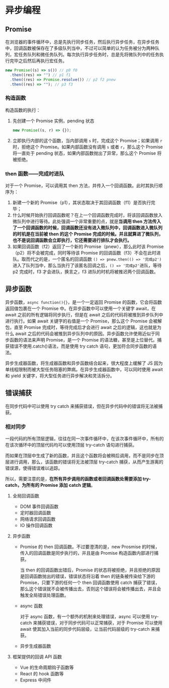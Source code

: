 # 异步编程

## Promise

在浏览器的事件循环中，总是先执行同步任务，然后执行异步任务，在异步任务中，回调函数被保存在了多级队列当中，不过可以简单的认为任务被分为两种队列，宏任务队列和微任务队列。每次执行异步任务时，总是先将微队列中的任务执行完毕之后然后再执行宏任务。

```js
new Promise((s) => s()) // p0 f0
  .then((res) => "") // p1 f1
  .then((res) => Promise.resolve()) // p2 f2 pnew
  .then((res) => ""); // p3 f3
```

### 构造函数

构造函数的执行：

1. 先创建一个 Promise 实例，pending 状态

   ```js
   new Promise((s, r) => {});
   ```

2. 立即执行内部的这个函数，当内部调用 `s` 时，完成这个 Promise；如果调用 `r` 时，拒绝这个 Promise。如果内部函数没有调用 `s` 或者 `r`，那么这个 Promise 将一直处于 pending 状态，如果内部函数抛出了异常，那么这个 Promise 将被拒绝。

### then 函数——完成时进队

对于一个 Promise，可以调用其 then 方法，并传入一个回调函数。此时其执行顺序为：

1. 新建一个新的 Promise（p1），其状态取决于其回调函数（f1）是否执行完毕；
2. 什么时候开始执行回调函数呢？在上一个回调函数完成时，将该回调函数放入微队列中进行等待。此处强调一个非常重要的点，就是**当调用 then 方法传入了一个回调函数的时候，回调函数还没有进入微队列中，回调函数进入微队列的时机是在当前被 then 的这个 Promise 完成的时候。并且就算进了微队列，也不是说回调函数会立即执行，它还需要进行排队才会执行。**
3. 如果回调函数（f2）返回了一个新的 Promise（pnew），那么此时该 Promise（p2）将不会被完成，同时等待该 Promise 的回调函数（f3）不会在此时进队。取而代之的是，一个匿名的回调函数 `() => pnew.then(() => '完成p2')` 进入了队列当中，那么当执行了该匿名回调之后，`() => '完成p2'`进队，等待 p2 完成时，f3 才会进队，换言之，f3 进队的时机将被推迟两个回调函数。

## 异步函数

异步函数，`async function(){}`，是一个一定返回 Promise 的函数，它会将函数返回值包裹在一个 Promise 中。在异步函数中可以使用一个关键字 await，在 await 之前的所有逻辑将同步执行，但是在 await 之后的代码将被推到异步队列中进行执行。如果 await 关键字的右值是一个 Promise，那么这个 Promise 会被解包，直至 Promise 完成时，等待完成后才会进行 await 之后的逻辑，这也就是为什么 await 之后的代码会被推到异步队列中的原因。异步函数允许使用近似于同步函数的语法来声明 Promise，是一个 Promise 的语法糖，甚至是上位替代。捕获错误不使用.catch()语法，而是使用 try catch 语句，更加符合同步函数的语法。

异步生成器函数，将生成器函数和异步函数结合起来，很大程度上缓解了 JS 因为单线程限制而被大型任务阻塞的弊病。在异步生成器函数中，可以同时使用 await 和 yield 关键字，将大型任务进行异步解决和灵活拆分。


## 错误捕获
在同步代码中可以使用 try catch 来捕获错误，但在异步代码中的错误将无法被捕获。

### 相对同步
一段代码的所有顶层逻辑，往往在同一次事件循环中，在该次事件循环中，所有的在该次循环中的顶层代码均可以使用顶层 try-catch 语句进行捕获。

而如果在顶层中生成了新的函数，并且这个函数将会被稍后调用，而不是同步在顶层进行调用，那么，该函数的错误将无法被顶层 try-catch 捕获，从而产生游离的错误源，使得错误难以追踪。

所以，需要注意的是，**在所有异步调用的函数或者回调函数处需要添加 try-catch，为所有的 Promise 添加 catch 逻辑**。

1. 全局回调函数
   + DOM 事件回调函数
   + 定时器回调函数
   + 网络请求回调函数
   + IO 操作回调函数

2. 异步函数
   + Promise 的 then 回调函数。不过要澄清的是，new Prosmise 的时候，传入的回调函数是同步执行的，并且是由 Promise 构造函数内部进行捕获。

     当 then 的回调函数出错后，Promise 的状态将被拒绝，并且拒绝的原因是回调函数抛出的错误，错误状态将沿着 then 的链条被传染给下游的 Promise，只要下游的任何一个 then 回调函数使用 catch 捕获了错误，那么这个错误就不会被传播出去，否则这个错误将会被传播出去，并且会触发全局错误处理函数。

   + async 函数

     对于 async 函数，有一个额外的机制来处理错误，async 可以使用 try-catch 来捕获错误，对于同步代码可以正常捕获，对于 Promise 可以使用 await 使其加入当前的同步代码层级，让当前代码层级的 try-catch 来捕获。
   + 异步生成器函数

3. 框架提供的回调 API 函数
   + Vue 的生命周期钩子函数等
   + React 的 hook 函数等
   + Express 中间件
